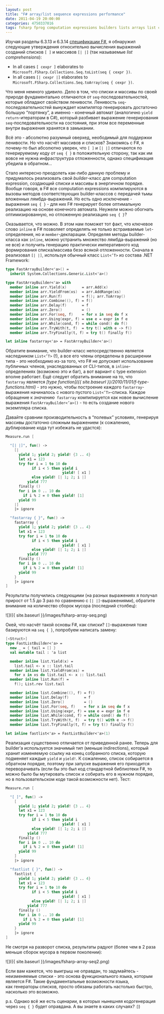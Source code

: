 ```yaml
---
layout: post
title: "F# array/list sequence expressions performance"
date: 2011-04-19 20:00:00
categories: 4750337016
tags: fsharp fprog computation expressions builders lists arrays list comprehensions seq
---
```

Изучая разделы 6.3.13 и 6.3.14 [спецификации F#](http://research.microsoft.com/en-us/um/cambridge/projects/fsharp/manual/spec.html), я обнаружил следующие утверждения относительно вычисления выражений созданий списков `[ ]` и массивов `[| |]` (так называемые *list comprehensions*):

* In all cases `[ cexpr ]` elaborates to `Microsoft.FSharp.Collections.Seq.toList(seq { cexpr })`.
* In all cases `[| cexpr |]` elaborates to `Microsoft.FSharp.Collections.Seq.toArray(seq { cexpr })`.

Что меня немного удивило. Дело в том, что списки и массивы по своей природе фундаментально отличаются от `seq`-последовательностей, которые обладают свойством ленивости. Ленивость `seq`-последовательностей вынуждает компилятор генерировать достаточно большую “портянку”, а именно - конечный автомат (аналогично `yield return`-итераторам в C#), который разбивает выражение генерирования `seq`-последовательности на состояния, при этом все переменные внутри выражения хранятся в замыкании.

Всё это - абсолютно разумный оверхед, неободимый для поддержки ленивости. Но что насчёт массивов и списков? Знакомясь с F#, я почему-то был абсолютно уверен, что `[ ]` и `[| |]` отличаются по генерируемому коду от `seq { }` в положительную сторону, так как им вовсе не нужна инфраструктура отложенности, однако спецификация убедила в обратном…

Стало интересно преодолеть как-либо данную проблему и придумалось реализовать свой *builder*-класс для computation expression, создающий списки и массивы в энергичном порядке. Вообще говоря, в F# все computation expressions компилируются в вызовы методов соответствующих builder-классов с передачей тьмы вложенных лямбда-выражений. Но есть одно исключение - выражения `seq { }` - для них F# генерирует более оптимальную реализацию на основе конечного автомата. Неужели можно обогнать оптимизированную, но отложенную реализацию `seq { }`?

Оказывается, что можно. В этом нам поможет тот факт, что ключевое слово `inline` в F# позволяет определять не только встраиваемые `let`-определения, но и `member`-декларации. Определяя методы builder-класса как `inline`, можно устранить множество лямбда-выражений (но не все) и получить генерацию практически императивного код формирования списка/массива безо всякой отложенности. Сначала я реализовал `[| |]`, используя обычный класс `List<’T>` из состава .NET Framework:

```fsharp
type FastArrayBuilder<'a>() =
  inherit System.Collections.Generic.List<'a>()

type FastArrayBuilder<'a> with
  member inline arr.Yield(x)       = arr.Add(x)
  member inline arr.YieldFrom(xs)  = arr.AddRange(xs)
  member inline arr.Run(f)         = f(); arr.ToArray()
  member inline arr.Combine((), f) = f()
  member inline arr.Delay(f)       = f
  member inline arr.Zero()         = ()
  member inline arr.For(seq, f)    = for x in seq do f x
  member inline arr.Using(expr, f) = use e = expr in f e
  member inline arr.While(cond, f) = while cond() do f()
  member inline arr.TryWith(t, f)  = try t() with e -> f()
  member inline arr.TryFinally(t, f) = try t() finally f()

let inline fastarray<'a> = FastArrayBuilder<'a>()
```

Обратите внимание, что builder-класс непосредственно является наследником `List<’T>` (!), а все его члены определены в расширении типа - это необходимо из-за того, что F# не допускает использование публичных членов, унаследованных от CLI-типов, в `inline`-определениях (возможно это и баг), а вот вариант с type extension вполне работает. Ещё следует обратить внимание на то, что `fastarray` является *[type function]({{ site.baseurl }}/2010/11/01/f-type-functions.html)* - это нужно, чтобы построение каждого `fastarray`-выражения начиналось с нового пустого `List<’T>`-списка. Каждое обращение к *значению*` fastarray` компилируется как новое вычисление выражения `FastArrayBuilder<’a>()` - то есть создание нового экземпляра списка.

Давайте сравним производительность в “полевых” условиях, генерируя массивы достаточно сложным выражением (к сожалению, дублирование кода тут избежать не удастся):

```fsharp
Measure.run [

  "[| |]", fun() ->
    [|
      yield 1; yield 2; yield! {3 .. 4}
      let x1 = 123
      try for i = 1 to 10 do
            if i < 5 then yield i
                          yield! [ x1 ]
            else yield! [| 1; 2; i |]
          yield 777
      finally ()
      for i in 0 .. 10 do
        if i % 2 = 0 then yield! [1]
      yield 99
    |]
    |> ignore

  "fastarray { }", fun() ->
    fastarray {
      yield 1; yield 2; yield! {3 .. 4}
      let x1 = 123
      try for i = 1 to 10 do
            if i < 5 then yield i
                          yield! [ x1 ]
            else yield! [| 1; 2; i |]
          yield 777
      finally ()
      for i in 0 .. 10 do
        if i % 2 = 0 then yield! [1]
      yield 99
    }
    |> ignore
]
```

Результаты получились следующими (на разных выражениях я получал прирост от 1.5 до 3 раз по сравнению с `[| |]`-выражениями), обратите внимание на количество сборок мусора (последний столбец):

![]({{ site.baseurl }}/images/fsharp-array-seq.png)

Окей, что насчёт такой основы F#, как списки? `[]`-выражения тоже базируются на `seq { }`, попробуем написать замену:

```fsharp
[<Struct>]
type FastListBuilder<'a> =
  new _ = { tail = [] }
  val mutable tail : 'a list

  member inline list.Yield(x) =
    list.tail <- x :: list.tail
  member inline list.YieldFrom(xs) =
    for x in xs do list.tail <- x :: list.tail
  member inline list.Run(f) =
    f(); List.rev list.tail

  member inline list.Combine((), f) = f()
  member inline list.Delay(f)       = f
  member inline list.Zero()         = ()
  member inline list.For(seq, f)    = for x in seq do f x
  member inline list.Using(expr, f) = use e = expr in f e
  member inline list.While(cond, f) = while cond() do f()
  member inline list.TryWith(t, f)  = try t() with e -> f()
  member inline list.TryFinally(t, f) = try t() finally f()

let inline fastlist<'a> = FastListBuilder<'a>(1)
```

Реализация существенно отличается от приведенной ранее. Теперь для builder’а используется значимый тип (меньше indirections), который хранит изменяемую ссылку на конец собранного списка, которую подменяет каждые `yield` и `yield!`. К сожалению, список собирается в обратном порядке, поэтому при запуске выражения его приходится переворачивать (если бы это был код стандартной библиотеки F#, то можно было бы мутировать список и собирать его в нужном порядке, но в пользовательском коде такой возможности нет). Тест:

```fsharp
Measure.run [

  "[ ]", fun() ->
    [
      yield 1; yield 2; yield! {3 .. 4}
      let x1 = 123
      try for i = 1 to 10 do
            if i < 5 then yield i
                          yield! [ x1 ]
            else yield! [| 1; 2; i |]
          yield 777
      finally ()
      for i in 0 .. 10 do
        if i % 2 = 0 then yield! [1]
      yield 99
    ]
    |> ignore

  "fastlist { }", fun() ->
    fastlist {
      yield 1; yield 2; yield! {3 .. 4}
      let x1 = 123
      try for i = 1 to 10 do
            if i < 5 then yield i
                          yield! [ x1 ]
            else yield! [| 1; 2; i |]
          yield 777
      finally ()
      for i in 0 .. 10 do
        if i % 2 = 0 then yield! [1]
      yield 99
    }
    |> ignore
]
```

Не смотря на разворот списка, результаты радуют (более чем в 2 раза меньше сборок мусора в первом поколении):

![]({{ site.baseurl }}/images/fsharp-array-seq2.png)

Если вам кажется, что выигрыш не оправдан, то задумайтесь - неизменяемые списки - это основа функционального языка, которым является F#. Такие фундаментальные возможности языка, как генераторы списков, просто обязаны работать настолько быстро, насколько это возможно.

p.s. Однако всё же есть сценарии, в которых нынешняя кодогенерация через `seq { }` будет оправдана. А вы знаете в каких случаях? :))